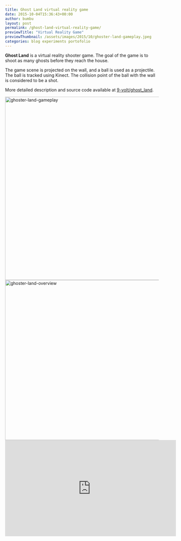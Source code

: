```yaml
---
title: Ghost Land virtual reality game
date: 2015-10-04T15:36:43+00:00
author: bumbu
layout: post
permalink: /ghost-land-virtual-reality-game/
previewTitle: "Virtual Reality Game"
previewThumbnail: /assets/images/2015/10/ghoster-land-gameplay.jpeg
categories: blog experiments portofolio
---
```

<strong>Ghost Land</strong> is a virtual reality shooter game. The goal of the game is to shoot as many ghosts before they reach the house.

The game scene is projected on the wall, and a ball is used as a projectile. The ball is tracked using Kinect. The collision point of the ball with the wall is considered to be a shot.

More detailed description and source code available at <a href="https://github.com/9-volt/ghost_land" target="_blank">9-volt/ghost_land</a>.

<img class="aligncenter wp-image-757 size-full" src="{{site.root}}/assets/images/2015/10/ghoster-land-gameplay.jpeg" alt="ghoster-land-gameplay" width="800" height="600" />

<img class="aligncenter wp-image-758 size-full" src="{{site.root}}/assets/images/2015/10/ghoster-land-overview.jpeg" alt="ghoster-land-overview" width="800" height="524" />

<iframe width="560" height="315" src="https://www.youtube.com/embed/Psrh_SsXb38?start=94" frameborder="0" allowfullscreen></iframe>
